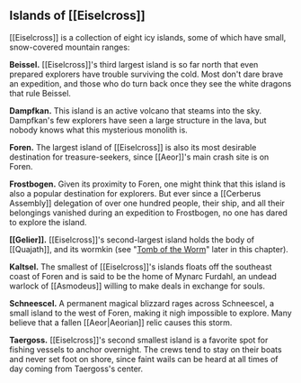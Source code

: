 ## Islands of [[Eiselcross]]

[[Eiselcross]] is a collection of eight icy islands, some of which have small, snow-covered mountain ranges:

**Beissel.** [[Eiselcross]]'s third largest island is so far north that even prepared explorers have trouble surviving the cold. Most don't dare brave an expedition, and those who do turn back once they see the white dragons that rule Beissel.

**Dampfkan.** This island is an active volcano that steams into the sky. Dampfkan's few explorers have seen a large structure in the lava, but nobody knows what this mysterious monolith is.

**Foren.** The largest island of [[Eiselcross]] is also its most desirable destination for treasure-seekers, since [[Aeor]]'s main crash site is on Foren.

**Frostbogen.** Given its proximity to Foren, one might think that this island is also a popular destination for explorers. But ever since a [[Cerberus Assembly]] delegation of over one hundred people, their ship, and all their belongings vanished during an expedition to Frostbogen, no one has dared to explore the island.

**[[Gelier]].** [[Eiselcross]]'s second-largest island holds the body of [[Quajath]], and its wormkin (see "[Tomb of the Worm](https://www.dndbeyond.com/sources/egtw/[[wildemount]]-gazetteer-eiselcross#TomboftheWorm "[[Tomb of the Worm]]")" later in this chapter).

**Kaltsel.** The smallest of [[Eiselcross]]'s islands floats off the southeast coast of Foren and is said to be the home of Mynarc Furdahl, an undead warlock of [[Asmodeus]] willing to make deals in exchange for souls.

**Schneescel.** A permanent magical blizzard rages across Schneescel, a small island to the west of Foren, making it nigh impossible to explore. Many believe that a fallen [[Aeor|Aeorian]] relic causes this storm.

**Taergoss.** [[Eiselcross]]'s second smallest island is a favorite spot for fishing vessels to anchor overnight. The crews tend to stay on their boats and never set foot on shore, since faint wails can be heard at all times of day coming from Taergoss's center.